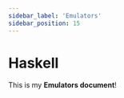 ```yaml
---
sidebar_label: 'Emulators'
sidebar_position: 15
---
```


# Haskell

This is my **Emulators document**!